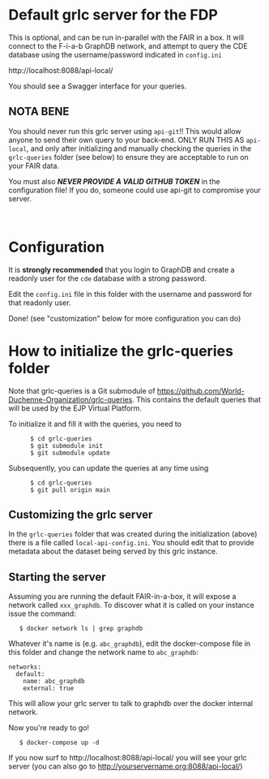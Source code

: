 # Default grlc server for the FDP

This is optional, and can be run in-parallel with the FAIR in a box.  It will connect to the F-i-a-b GraphDB network, and attempt to query the 
CDE database using the username/password indicated in `config.ini`

http://localhost:8088/api-local/

You should see a Swagger interface for your queries.

## NOTA BENE

You should never run this grlc server using `api-git`!!  This would allow anyone to send their own query to your back-end.  ONLY RUN THIS AS `api-local`, and only after initializing and manually checking the queries in the `grlc-queries` folder (see below) to ensure they are acceptable to run on your FAIR data.

You must also **_NEVER PROVIDE A VALID GITHUB TOKEN_** in the configuration file!  If you do, someone could use api-git to compromise your server.

<br/>

# Configuration

It is **strongly recommended** that you login to GraphDB and create a readonly user for the `cde` database with a strong password.

Edit the `config.ini` file in this folder with the username and password for that readonly user.

Done!  (see "customization" below for more configuration you can do)

# How to initialize the grlc-queries folder

Note that grlc-queries is a Git submodule of https://github.com/World-Duchenne-Organization/grlc-queries.  This contains the default queries that will be used by the EJP Virtual Platform.

To initialize it and fill it with the queries, you need to
```
      $ cd grlc-queries
      $ git submodule init
      $ git submodule update
```

Subsequently, you can update the queries at any time using 

```
      $ cd grlc-queries
      $ git pull origin main
```

## Customizing the grlc server

In the `grlc-queries` folder that was created during the initialization (above) there is a file called `local-api-config.ini`.  You should edit that to provide metadata about the dataset being served by this grlc instance.


## Starting the server

Assuming you are running the default FAIR-in-a-box, it will expose a network called `xxx_graphdb`.  To discover what it is called on your instance issue the command:

```
   $ docker network ls | grep graphdb
```

Whatever it's name is (e.g. `abc_graphdb`), edit the docker-compose file in this folder and change the network name to `abc_graphdb`:

```
networks:
  default:
    name: abc_graphdb
    external: true
```

This will allow your grlc server to talk to graphdb over the docker internal network.

Now you're ready to go!

```
   $ docker-compose up -d
```

If you now surf to http://localhost:8088/api-local/ you will see your grlc server (you can also go to http://yourservername.org:8088/api-local/)

